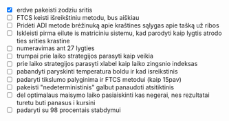 - [x] erdve pakeisti zodziu sritis
- [ ] FTCS keisti išreikštiniu metodu, bus aiškiau
- [ ] Pridėti ADI metode brėžinuką apie kraštines sąlygas apie tašką už ribos
- [ ] Iskleisti pirma eilute is matriciniu sistemu, kad parodyti kaip lygtis atrodo ties srities krastine
- [ ] numeravimas ant 27 lygties
- [ ] trumpai prie laiko strategijos parasyti kaip veikia
- [ ] prie laiko strategijos parasyti xlabel kaip laiko zingsnio indeksas
- [ ] pabandyti paryskinti temperatura boldu ir kad isreikstinis
- [ ] padaryti tikslumo palyginima ir FTCS metodui (kaip 15pav)
- [ ] pakeisti "nedeterministinis" galbut panaudoti atsitiktinis
- [ ] del optimalaus maisymo laiko pasiaiskinti kas negerai, nes rezultatai turetu buti panasus i kursini
- [ ] padaryti su 98 procentais stabdymui